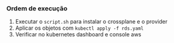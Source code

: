 ### Ordem de execução

1. Executar o `script.sh` para instalar o crossplane e o provider
2. Aplicar os objetos com `kubectl apply -f rds.yaml`
3. Verificar no kubernetes dashboard e console aws